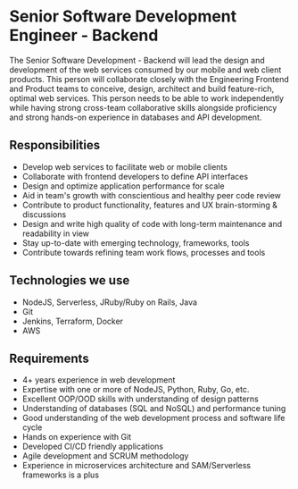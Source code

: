 # Senior Software Development Engineer - Backend

The Senior Software Development - Backend will lead the design and development of the web services consumed by our mobile and web client products. This person will collaborate closely with the Engineering Frontend and Product teams to conceive, design, architect and build feature-rich, optimal web services. This person needs to be able to work independently while having strong cross-team collaborative skills alongside proficiency and strong hands-on experience in databases and API development.

## Responsibilities

- Develop web services to facilitate web or mobile clients
- Collaborate with frontend developers to define API interfaces
- Design and optimize application performance for scale
- Aid in team's growth with conscientious and healthy peer code review
- Contribute to product functionality, features and UX brain-storming & discussions
- Design and write high quality of code with long-term maintenance and readability in view
- Stay up-to-date with emerging technology, frameworks, tools
- Contribute towards refining team work flows, processes and tools

## Technologies we use

- NodeJS, Serverless, JRuby/Ruby on Rails, Java
- Git
- Jenkins, Terraform, Docker
- AWS

## Requirements

- 4+ years experience in web development
- Expertise with one or more of NodeJS, Python, Ruby, Go, etc.
- Excellent OOP/OOD skills with understanding of design patterns
- Understanding of databases (SQL and NoSQL) and performance tuning
- Good understanding of the web development process and software life cycle
- Hands on experience with Git
- Developed CI/CD friendly applications
- Agile development and SCRUM methodology
- Experience in microservices architecture and SAM/Serverless frameworks is a plus
